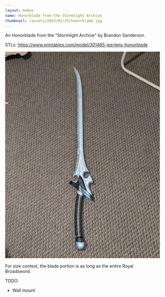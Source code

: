 ```yaml
---
layout: makes
name: Honorblade from the Stormlight Archive
thumbnail: /assets/2023/02/25/honorblade.jpg
---
```


An Honorblade from the "Stormlight Archive" by Brandon Sanderson.

STLs: https://www.printables.com/model/301465-jezriens-honorblade

![image not found!](/assets/2023/02/25/honorblade.jpg)

For size context, the blade portion is as long as the entire Royal Broadsword.

TODO:

* Wall mount
